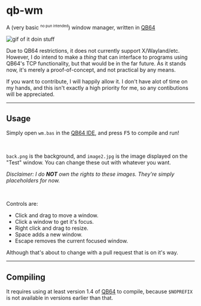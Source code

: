 # qb-wm
A (very basic <sup><small>no pun intended</small></sup>) window manager, written in [QB64](https://qb64.org)

![gif of it doin stuff](https://raw.githubusercontent.com/all-other-usernames-were-taken/all-other-usernames-were-taken/main/files/qb-wm.gif)

Due to QB64 restrictions, it does not currently support X/Wayland/etc. However, I do intend to make a *thing* that can interface to programs using QB64's TCP functionality, but that would be in the far future. As it stands now, it's merely a proof-of-concept, and not practical by any means.

If you want to contribute, I will happily allow it. I don't have alot of time on my hands, and this isn't exactly a high priority for me, so any contibutions will be appreciated.

---

## Usage
Simply open `wm.bas` in the [QB64 IDE](https://github.com/QB64Team/qb64/releases/), and press <kbd>F5</kbd> to compile and run!

<br />

`back.png` is the background, and `image2.jpg` is the image displayed on the "Test" window. You can change these out with whatever you want.

*Disclaimer: I do **NOT** own the rights to these images. They're simply placeholders for now.*

<br />

Controls are:

- Click and drag to move a window.
- Click a window to get it's focus.
- Right click and drag to resize.
- Space adds a new window.
- Escape removes the current focused window.

Although that's about to change with a pull request that is on it's way.

---

## Compiling
It requires using at least version 1.4 of [QB64](https://qb64.org) to compile, because `$NOPREFIX` is not available in versions earlier than that.
